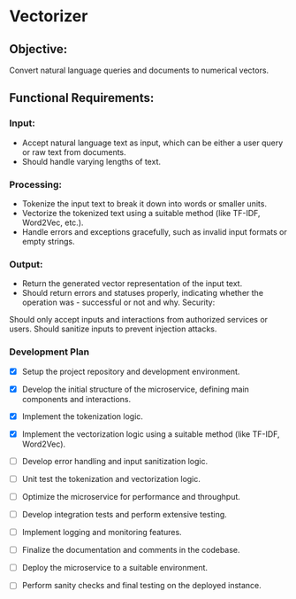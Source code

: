 # Vectorizer
## Objective:
Convert natural language queries and documents to numerical vectors.

## Functional Requirements:
### Input:

- Accept natural language text as input, which can be either a user query or raw text from documents.
- Should handle varying lengths of text.
### Processing:

- Tokenize the input text to break it down into words or smaller units.
- Vectorize the tokenized text using a suitable method (like TF-IDF, Word2Vec, etc.).
- Handle errors and exceptions gracefully, such as invalid input formats or empty strings.
### Output:

- Return the generated vector representation of the input text.
- Should return errors and statuses properly, indicating whether the operation was - successful or not and why.
Security:

Should only accept inputs and interactions from authorized services or users.
Should sanitize inputs to prevent injection attacks.

### Development Plan
- [x] Setup the project repository and development environment.
- [x] Develop the initial structure of the microservice, defining main components and interactions.
- [x] Implement the tokenization logic.
- [x] Implement the vectorization logic using a suitable method (like TF-IDF, Word2Vec).
- [ ] Develop error handling and input sanitization logic.
- [ ] Unit test the tokenization and vectorization logic.
- [ ] Optimize the microservice for performance and throughput.
- [ ] Develop integration tests and perform extensive testing.
- [ ] Implement logging and monitoring features.
- [ ] Finalize the documentation and comments in the codebase.
- [ ] Deploy the microservice to a suitable environment.
- [ ] Perform sanity checks and final testing on the deployed instance.





